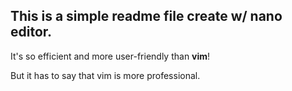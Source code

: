 ## This is a simple readme file create w/ nano editor. 

It's so efficient and more user-friendly than **vim**!

But it has to say that vim is more professional.
